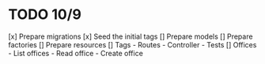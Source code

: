# TODO 10/9

[x] Prepare migrations
[x] Seed the initial tags
[] Prepare models
[] Prepare factories
[] Prepare resources
[] Tags
    - Routes
    - Controller
    - Tests
[] Offices
    - List offices
    - Read office
    - Create office
